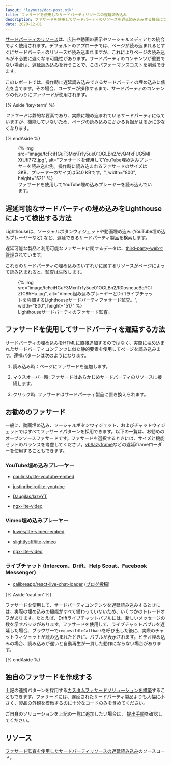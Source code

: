 ```yaml
---
layout: 'layouts/doc-post.njk'
title: ファサードを使用したサードパーティリソースの遅延読み込み
description: ファサードを使用してサードパーティのリソースを遅延読み込みする機会について学習します。
date: 2020-12-01
---
```


[サードパーティのリソース](https://web.dev/articles/third-party-javascript)は、広告や動画の表示やソーシャルメディアとの統合でよく使用されます。デフォルトのアプローチでは、ページが読み込まれるとすぐにサードパーティのリソースが読み込まれますが、これによりページの読み込みが不必要に遅くなる可能性があります。サードパーティのコンテンツが重要でない場合は、[遅延読み込み](https://web.dev/articles/fast#lazy_load_images_and_video)を行うことで、このパフォーマンスコストを削減できます。

このレポートでは、操作時に遅延読み込みできるサードパーティの埋め込みに焦点を当てます。その場合、ユーザーが操作するまで、サードパーティのコンテンツの代わりに*ファサード*が使用されます。

{% Aside 'key-term' %}

*ファサード*は静的な要素であり、実際に埋め込まれているサードパーティに似ていますが、機能していないため、ページの読み込みにかかる負担がはるかに少なくなります。

{% endAside %}

<figure>{% Img src="image/tcFciHGuF3MxnTr1y5ue01OGLBn2/cvQ4fxFUG5MIXtUfi77Z.jpg", alt="ファサードを使用してYouTube埋め込みプレーヤーを読み込む例。操作時に読み込まれるファサードのサイズは3KB、プレーヤーのサイズは540 KBです。", width="800", height="521" %} <figcaption>ファサードを使用してYouTube埋め込みプレーヤーを読み込んでいます。</figcaption></figure>

## 遅延可能なサードパーティの埋め込みをLighthouseによって検出する方法

Lighthouseは、ソーシャルボタンウィジェットや動画埋め込み (YouTube埋め込みプレーヤーなど) など、遅延できるサードパーティ製品を検索します。

遅延可能な製品と利用可能なファサードに関するデータは、[third-party-webで管理](https://github.com/patrickhulce/third-party-web/)されています。

これらのサードパーティの埋め込みのいずれかに属するリソースがページによって読み込まれると、監査は失敗します。

<figure>{% Img src="image/tcFciHGuF3MxnTr1y5ue01OGLBn2/R0osncucBqYCIZfC85Hu.jpg", alt="Vimeo組み込みプレーヤーとDriftライブチャットを強調するLighthouseサードパーティファサード監査。", width="800", height="517" %} <figcaption>Lighthouseサードパーティのファサード監査。</figcaption></figure>

## ファサードを使用してサードパーティを遅延する方法

サードパーティの埋め込みをHTMLに直接追加するのではなく、実際に埋め込まれたサードパーティコンテンツに似た静的要素を使用してページを読み込みます。連携パターンは次のようになります。

1. 読み込み時：ページにファサードを追加します。

2. マウスオーバー時: ファサードはあらかじめサードパーティのリソースに接続します。

3. クリック時: ファサードはサードパーティ製品に置き換えられます。

## お勧めのファサード

一般に、動画埋め込み、ソーシャルボタンウィジェット、およびチャットウィジェットではすべてファサードパターンを採用できます。以下の一覧は、お勧めのオープンソースファサードです。ファサードを選択するときには、サイズと機能セットのバランスを考慮してください。[vb/lazyframe](https://github.com/vb/lazyframe)などの遅延iframeローダーを使用することもできます。

### YouTube埋め込みプレーヤー

- [paulirish/lite-youtube-embed](https://github.com/paulirish/lite-youtube-embed)

- [justinribeiro/lite-youtube](https://github.com/justinribeiro/lite-youtube)

- [Daugilas/lazyYT](https://github.com/Daugilas/lazyYT)

- [ngx-lite-video](https://github.com/karim-mamdouh/ngx-lite-video)

### Vimeo埋め込みプレーヤー

- [luwes/lite-vimeo-embed](https://github.com/luwes/lite-vimeo-embed)

- [slightlyoff/lite-vimeo](https://github.com/slightlyoff/lite-vimeo)

- [ngx-lite-video](https://github.com/karim-mamdouh/ngx-lite-video)

### ライブチャット (Intercom、Drift、Help Scout、Facebook Messenger)

- [calibreapp/react-live-chat-loader](https://github.com/calibreapp/react-live-chat-loader) ([ブログ投稿](https://calibreapp.com/blog/fast-live-chat))

{% Aside 'caution' %}

ファサードを使用して、サードパーティコンテンツを遅延読み込みするときには、実際の埋め込みの機能がすべて備わっていないため、いくつかのトレードオフがあります。たとえば、Driftライブチャットバブルには、新しいメッセージの数を示すバッジがあります。ファサードを使用して、ライブチャットバブルを遅延した場合、ブラウザーで`requestIdleCallback`を呼び出した後に、実際のチャットウィジェットが読み込まれたときに、バブルが表示されます。ビデオ埋め込みの場合、読み込みが遅いと自動再生が一貫した動作にならない場合があります。

{% endAside %}

## 独自のファサードを作成する

上記の連携パターンを採用する[カスタムファサードソリューションを構築](https://wildbit.com/blog/2020/09/30/getting-postmark-lighthouse-performance-score-to-100#:~:text=What%20if%20we%20could%20replace%20the%20real%20widget)することもできます。ファサードには、遅延されたサードパーティ製品よりも大幅に小さく、製品の外観を模倣するのに十分なコードのみを含めてください。

ご自身のソリューションを上記の一覧に追加したい場合は、 [提出手順](https://github.com/patrickhulce/third-party-web/blob/master/facades.md)を確認してください。

## リソース

[ファサード監査を使用したサードパーティリソースの遅延読み込み](https://github.com/GoogleChrome/lighthouse/blob/master/lighthouse-core/audits/third-party-facades.js)のソースコード。
